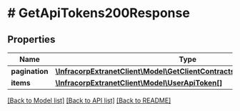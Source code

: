 # # GetApiTokens200Response

## Properties

Name | Type | Description | Notes
------------ | ------------- | ------------- | -------------
**pagination** | [**\InfracorpExtranetClient\Model\GetClientContracts200ResponsePagination**](GetClientContracts200ResponsePagination.md) |  | [optional]
**items** | [**\InfracorpExtranetClient\Model\UserApiToken[]**](UserApiToken.md) |  | [optional]

[[Back to Model list]](../../README.md#models) [[Back to API list]](../../README.md#endpoints) [[Back to README]](../../README.md)
